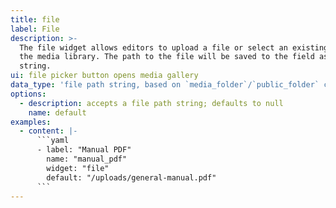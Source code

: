 ```yaml
---
title: file
label: File
description: >-
  The file widget allows editors to upload a file or select an existing one from
  the media library. The path to the file will be saved to the field as a
  string.
ui: file picker button opens media gallery
data_type: 'file path string, based on `media_folder`/`public_folder` configuration'
options:
  - description: accepts a file path string; defaults to null
    name: default
examples:
  - content: |-
      ```yaml
      - label: "Manual PDF"
        name: "manual_pdf"
        widget: "file"
        default: "/uploads/general-manual.pdf"
      ```
---
```


